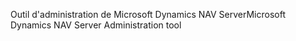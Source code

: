 <span data-ttu-id="ba12b-101">Outil d'administration de Microsoft Dynamics NAV Server</span><span class="sxs-lookup"><span data-stu-id="ba12b-101">Microsoft Dynamics NAV Server Administration tool</span></span>